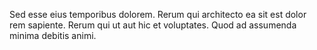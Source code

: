 Sed esse eius temporibus dolorem.
Rerum qui architecto ea sit est dolor rem sapiente.
Rerum qui ut aut hic et voluptates.
Quod ad assumenda minima debitis animi.